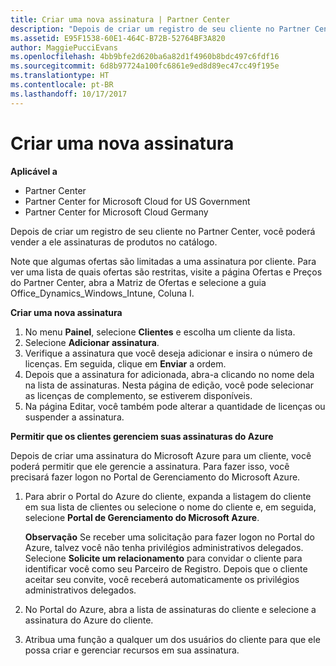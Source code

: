 ```yaml
---
title: Criar uma nova assinatura | Partner Center
description: "Depois de criar um registro de seu cliente no Partner Center, você poderá vender a ele assinaturas de produtos no catálogo."
ms.assetid: E95F1538-60E1-464C-B72B-52764BF3A820
author: MaggiePucciEvans
ms.openlocfilehash: 4bb9bfe2d620ba6a82d1f4960b8bdc497c6fdf16
ms.sourcegitcommit: 6d8b97724a100fc6861e9ed8d89ec47cc49f195e
ms.translationtype: HT
ms.contentlocale: pt-BR
ms.lasthandoff: 10/17/2017
---
```

# <a name="create-a-new-subscription"></a>Criar uma nova assinatura

**Aplicável a**

-  Partner Center
-  Partner Center for Microsoft Cloud for US Government
-  Partner Center for Microsoft Cloud Germany

Depois de criar um registro de seu cliente no Partner Center, você poderá vender a ele assinaturas de produtos no catálogo.

Note que algumas ofertas são limitadas a uma assinatura por cliente. Para ver uma lista de quais ofertas são restritas, visite a página Ofertas e Preços do Partner Center, abra a Matriz de Ofertas e selecione a guia Office_Dynamics_Windows_Intune, Coluna I. 


**Criar uma nova assinatura**

1.  No menu **Painel**, selecione **Clientes** e escolha um cliente da lista.
2.  Selecione **Adicionar assinatura**.
3.  Verifique a assinatura que você deseja adicionar e insira o número de licenças. Em seguida, clique em **Enviar** a ordem.
4.  Depois que a assinatura for adicionada, abra-a clicando no nome dela na lista de assinaturas. Nesta página de edição, você pode selecionar as licenças de complemento, se estiverem disponíveis.
5.  Na página Editar, você também pode alterar a quantidade de licenças ou suspender a assinatura.

**Permitir que os clientes gerenciem suas assinaturas do Azure**

Depois de criar uma assinatura do Microsoft Azure para um cliente, você poderá permitir que ele gerencie a assinatura. Para fazer isso, você precisará fazer logon no Portal de Gerenciamento do Microsoft Azure. 

1.  Para abrir o Portal do Azure do cliente, expanda a listagem do cliente em sua lista de clientes ou selecione o nome do cliente e, em seguida, selecione **Portal de Gerenciamento do Microsoft Azure**.
    
    **Observação** Se receber uma solicitação para fazer logon no Portal do Azure, talvez você não tenha privilégios administrativos delegados. Selecione **Solicite um relacionamento** para convidar o cliente para identificar você como seu Parceiro de Registro. Depois que o cliente aceitar seu convite, você receberá automaticamente os privilégios administrativos delegados. 
2.  No Portal do Azure, abra a lista de assinaturas do cliente e selecione a assinatura do Azure do cliente.
3.  Atribua uma função a qualquer um dos usuários do cliente para que ele possa criar e gerenciar recursos em sua assinatura.

 



